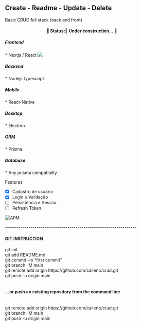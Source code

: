 <h2>Create - R<fontcolor='gray'>eadme</fontcolor> - U<fontcolor='gray'>pdate</fontcolor> - D<fontcolor='gray'>elete</fontcolor></h2>
<p>Basic CRUD full stack (back and front)</p>
<h4 align="center"> 
	🚧  Status:🚀 Under construction...  🚧
</h4>
<h5>Frontend</h5>
* Nextjs / React
<img src="https://img.shields.io/static/v1?label=Blog&message=Rocketseat&color=7159c1&style=for-the-badge&logo=ghost"/>

<h5>Backend</h5>
* Nodejs typescript

<h5>Mobile</h5>
* React-Native

<h5>Desktop</h5>
* Electron

<h5>ORM</h5>
* Prisma

<h5>Database</h5>
* Any prisma compatibilty

Features
- [x] Cadastro de usuário
- [x] Login e Validação
- [ ] Persistencia e Sessão
- [ ] Refresh Token

![APM](https://img.shields.io/apm/l/licence?style=flat)

-------------------------------------------------------------------<br />
<h4>GIT INSTRUCTION</h4>
    git init<br />
    git add README.md<br />
    git commit -m "first commit"<br />
    git branch -M main<br />
    git remote add origin https://github.com/calieno/crud.git<br />
    git push -u origin main<br /><br />
<h4>…or push an existing repository from the command line</h4><br />
    git remote add origin https://github.com/calieno/crud.git<br />
    git branch -M main<br />
    git push -u origin main<br />